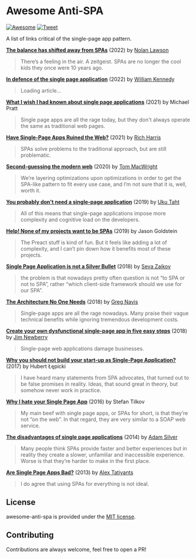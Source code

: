# Awesome Anti-SPA

[![Awesome](https://awesome.re/badge-flat2.svg)](https://awesome.re) [![Tweet](https://img.shields.io/twitter/url/http/shields.io.svg?style=social)](https://twitter.com/intent/tweet?url=https%3A%2F%2Fgithub.com%2Fimsky%2Fawesome-anti-spa&via=imskyco&text=Awesome%20Anti-SPA)

A list of links critical of the single-page app pattern.

**[The balance has shifted away from SPAs](https://nolanlawson.com/2022/05/21/the-balance-has-shifted-away-from-spas/)** (2022) by [Nolan Lawson](https://nolanlawson.com)<br>
  > There’s a feeling in the air. A zeitgeist. SPAs are no longer the cool kids they once were 10 years ago.

**[In defence of the single page application](https://williamkennedy.ninja/javascript/2022/05/03/in-defence-of-the-single-page-application/)** (2022) by [William Kennedy](https://williamkennedy.ninja)<br>
  > Loading article...

**[What I wish I had known about single page applications](https://stackoverflow.blog/2021/12/28/what-i-wish-i-had-known-about-single-page-applications/)** (2021) by Michael Pratt<br>
  > Single page apps are all the rage today, but they don't always operate the same as traditional web pages.

**[Have Single-Page Apps Ruined the Web?](https://www.youtube.com/watch?v=860d8usGC0o)** (2021) by [Rich Harris](https://twitter.com/rich_harris)
  > SPAs solve problems to the traditional approach, but are still problematic.

**[Second-guessing the modern web](https://macwright.com/2020/05/10/spa-fatigue.html)** (2020) by [Tom MacWright](https://macwright.com)
  > We’re layering optimizations upon optimizations in order to get the SPA-like pattern to fit every use case, and I’m not sure that it is, well, worth it.

**[You probably don't need a single-page application](https://plausible.io/blog/you-probably-dont-need-a-single-page-app)** (2019) by [Uku Taht](https://twitter.com/ukutaht)
  > All of this means that single-page applications impose more complexity and cognitive load on the developers.

**[Help! None of my projects want to be SPAs](https://web.archive.org/web/20190211133112/https://whatisjasongoldstein.com/writing/help-none-of-my-projects-want-to-be-spas/)** (2019) by Jason Goldstein
  > The Preact stuff is kind of fun. But it feels like adding a lot of complexity, and I can’t pin down how it benefits most of these projects.

**[Single Page Application is not a Silver Bullet](https://blog.bloomca.me/2018/02/04/spa-is-not-silver-bullet.html)** (2018) by [Seva Zaikov](https://blog.bloomca.me/)
  > the problem is that nowadays pretty often question is not “to SPA or not to SPA”, rather “which client-side framework should we use for our SPA”.

**[The Architecture No One Needs](https://www.gregnavis.com/articles/the-architecture-no-one-needs.html)** (2018) by [Greg Navis](https://www.gregnavis.com/)
  > Single-page apps are all the rage nowadays. Many praise their vague technical benefits while ignoring tremendous development costs.

**[Create your own dysfunctional single-page app in five easy steps](https://tinnedfruit.com/writing/create-your-own-dysfunctional-single-page-app.html)** (2018) by [Jim Newberry](https://tinnedfruit.com/)
  > Single-page web applications damage businesses.

**[Why you should not build your start-up as Single-Page Application?](https://www.amberbit.com/blog/2017/9/20/why-you-should-not-build-your-startup-as-spa/)** (2017) by Hubert Łępicki
  > I have heard many statements from SPA advocates, that turned out to be false promises in reality. Ideas, that sound great in theory, but somehow never work in practice.

**[Why I hate your Single Page App](https://www.freecodecamp.org/news/why-i-hate-your-single-page-app-f08bb4ff9134)** (2016) by Stefan Tilkov
  > My main beef with single page apps, or SPAs for short, is that they’re not “on the web”. In that regard, they are very similar to a SOAP web service.

**[The disadvantages of single page applications](https://adamsilver.io/blog/the-disadvantages-of-single-page-applications/)** (2014) by [Adam Silver](https://adamsilver.io)
  > Many people think SPAs provide faster and better experiences but in reality they create a slower, unfamiliar and inaccessible experience. Worse is that they’re harder to make in the first place.

**[Are Single Page Apps Bad?](http://tatiyants.com/are-single-page-apps-bad/)** (2013) by [Alex Tatiyants](http://tatiyants.com)
  > I do agree that using SPAs for everything is not ideal.

## License

awesome-anti-spa is provided under the [MIT license](./LICENSE).

## Contributing

Contributions are always welcome, feel free to open a PR!
